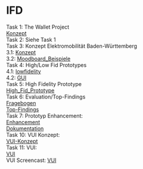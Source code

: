 # IFD
Task 1: The Wallet Project
<br>
<a href="https://github.com/metinhan/IFD/blob/main/Task%201%20Metin%20Han.pdf">Konzept</a>
<br>
Task 2: Siehe Task 1
<br>
Task 3: Konzept Elektromobilität Baden-Württemberg
<br>
3.1: <a href="https://github.com/metinhan/IFD/blob/main/Konzept%20Elektromobilität%20Baden-Württemberg.pdf">Konzept</a>
<br>
3.2: <a href="https://github.com/metinhan/IFD/blob/main/Moodboard_neu.pdf">Moodboard_Beispiele</a>
<br>
Task 4: High/Low Fid Prototypes
<br>
4.1: <a href="https://github.com/metinhan/IFD/blob/main/lowfidelity_Metin_Han.pdf">lowfidelity</a>
<br>
4.2: <a href="https://github.com/metinhan/IFD/blob/main/GUI%20Tool%20Sketch.pdf">GUI</a>
<br>
Task 5: High Fidelity Prototype
<br>
<a href="https://cedsgl.axshare.com">High_Fid_Prototype</a>
<br>
Task 6: Evaluation/Top-Findings
<br>
<a href="https://github.com/metinhan/IFD/blob/main/Prototyp%20Evaluation%20Metin%20Han.pdf">Fragebogen</a>
<br>
<a href="https://github.com/metinhan/IFD/blob/main/Top%20Findings%20Metin%20Han.pdf">Top-Findings</a>
<br>
Task 7: Prototyp Enhancement:
<br>
<a href="https://sk81xo.axshare.com">Enhancement</a>
<br>
<a href="https://github.com/metinhan/IFD/blob/main/Dokumentation_Metin_Han.pdf">Dokumentation</a>
<br>
Task 10: VUI Konzept:
<br>
<a href="https://github.com/metinhan/IFD/blob/main/Sprachassistent_Electra.pdf">VUI-Konzept</a>
<br>
Task 11: VUI:
<br>
<a href="https://cloud.protopie.io/p/80e4881c6f">VUI</a>
<br>
VUI Screencast:
<a href="https://www.youtube.com/watch?v=IDP24eoiycU&ab_channel=MetinHan">VUI</a>
